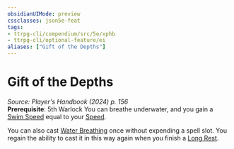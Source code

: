 ```yaml
---
obsidianUIMode: preview
cssclasses: json5e-feat
tags:
- ttrpg-cli/compendium/src/5e/xphb
- ttrpg-cli/optional-feature/ei
aliases: ["Gift of the Depths"]
---
```

# Gift of the Depths
*Source: Player's Handbook (2024) p. 156*  
**Prerequisite**: 5th Warlock
You can breathe underwater, and you gain a [Swim Speed](Misc%20Files/CLI/rules/variant-rules/swim-speed-xphb.md) equal to your [Speed](Misc%20Files/CLI/rules/variant-rules/speed-xphb.md).

You can also cast [Water Breathing](Misc%20Files/CLI/compendium/spells/water-breathing-xphb.md) once without expending a spell slot. You regain the ability to cast it in this way again when you finish a [Long Rest](Misc%20Files/CLI/rules/variant-rules/long-rest-xphb.md).
